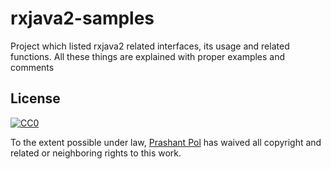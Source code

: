 # rxjava2-samples
Project which listed rxjava2 related interfaces, its usage and related functions.
All these things are explained with proper examples and comments

## License
[![CC0](http://mirrors.creativecommons.org/presskit/buttons/88x31/svg/cc-zero.svg)](https://creativecommons.org/publicdomain/zero/1.0/)

To the extent possible under law, [Prashant Pol](https://github.com/PrashantSPol) has waived all copyright and related or neighboring rights to this work.
